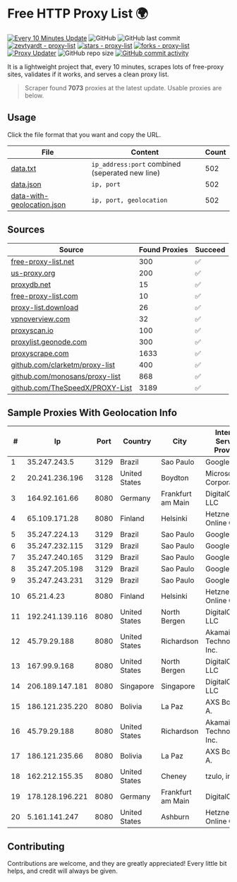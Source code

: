 
# Free HTTP Proxy List 🌍

[![Every 10 Minutes Update](https://github.com/mertguvencli/http-proxy-list/actions/workflows/main.yml/badge.svg?branch=main)](https://github.com/mertguvencli/http-proxy-list/actions/workflows/main.yml)
![GitHub](https://img.shields.io/github/license/mertguvencli/http-proxy-list)
![GitHub last commit](https://img.shields.io/github/last-commit/mertguvencli/http-proxy-list)
[![zevtyardt - proxy-list](https://img.shields.io/static/v1?label=zevtyardt&message=proxy-list&color=blue&logo=github)](https://github.com/zevtyardt/proxy-list "Go to GitHub repo")
[![stars - proxy-list](https://img.shields.io/github/stars/zevtyardt/proxy-list?style=social)](https://github.com/zevtyardt/proxy-list)
[![forks - proxy-list](https://img.shields.io/github/forks/zevtyardt/proxy-list?style=social)](https://github.com/zevtyardt/proxy-list)
[![Proxy Updater](https://github.com/zevtyardt/proxy-list/workflows/Proxy%20Updater/badge.svg)](https://github.com/zevtyardt/proxy-list/actions?query=workflow:"Proxy+Updater")
![GitHub repo size](https://img.shields.io/github/repo-size/zevtyardt/proxy-list)
[![GitHub commit activity](https://img.shields.io/github/commit-activity/m/zevtyardt/proxy-list?logo=commits)](https://github.com/zevtyardt/proxy-list/commits/main)

It is a lightweight project that, every 10 minutes, scrapes lots of free-proxy sites, validates if it works, and serves a clean proxy list.

> Scraper found **7073** proxies at the latest update. Usable proxies are below.

## Usage

Click the file format that you want and copy the URL.

|File|Content|Count|
|----|-------|-----|
|[data.txt](https://raw.githubusercontent.com/mertguvencli/http-proxy-list/main/proxy-list/data.txt)|`ip_address:port` combined (seperated new line)|502|
|[data.json](https://raw.githubusercontent.com/mertguvencli/http-proxy-list/main/proxy-list/data.json)|`ip, port`|502|
|[data-with-geolocation.json](https://raw.githubusercontent.com/mertguvencli/http-proxy-list/main/proxy-list/data-with-geolocation.json)|`ip, port, geolocation`|502|

## Sources

|Source|Found Proxies|Succeed|
|------|-------------|-------|
|[free-proxy-list.net](https://free-proxy-list.net)|300|✅|
|[us-proxy.org](https://www.us-proxy.org)|200|✅|
|[proxydb.net](http://proxydb.net)|15|✅|
|[free-proxy-list.com](https://free-proxy-list.com/?page=&port=&type%5B%5D=http&type%5B%5D=https&up_time=0&search=Search)|10|✅|
|[proxy-list.download](https://www.proxy-list.download/HTTP)|26|✅|
|[vpnoverview.com](https://vpnoverview.com/privacy/anonymous-browsing/free-proxy-servers)|32|✅|
|[proxyscan.io](https://www.proxyscan.io)|100|✅|
|[proxylist.geonode.com](https://proxylist.geonode.com/api/proxy-list?limit=300&page=1&sort_by=lastChecked&sort_type=desc&protocols=http,https)|300|✅|
|[proxyscrape.com](https://api.proxyscrape.com/v2/?request=displayproxies&protocol=http&timeout=10000&country=all&ssl=all&anonymity=all)|1633|✅|
|[github.com/clarketm/proxy-list](https://raw.githubusercontent.com/clarketm/proxy-list/master/proxy-list-raw.txt)|400|✅|
|[github.com/monosans/proxy-list](https://raw.githubusercontent.com/monosans/proxy-list/main/proxies/http.txt)|868|✅|
|[github.com/TheSpeedX/PROXY-List](https://raw.githubusercontent.com/TheSpeedX/PROXY-List/master/http.txt)|3189|✅|


## Sample Proxies With Geolocation Info

|#|Ip|Port|Country|City|Internet Service Provider|
|-|--|----|-------|----|-------------------------|
|1|35.247.243.5|3129|Brazil|Sao Paulo|Google LLC|
|2|20.241.236.196|3128|United States|Boydton|Microsoft Corporation|
|3|164.92.161.66|8080|Germany|Frankfurt am Main|DigitalOcean, LLC|
|4|65.109.171.28|8080|Finland|Helsinki|Hetzner Online GmbH|
|5|35.247.224.13|3129|Brazil|Sao Paulo|Google LLC|
|6|35.247.232.115|3129|Brazil|Sao Paulo|Google LLC|
|7|35.247.240.165|3129|Brazil|Sao Paulo|Google LLC|
|8|35.247.205.198|3129|Brazil|Sao Paulo|Google LLC|
|9|35.247.243.231|3129|Brazil|Sao Paulo|Google LLC|
|10|65.21.4.23|8080|Finland|Helsinki|Hetzner Online GmbH|
|11|192.241.139.116|8080|United States|North Bergen|DigitalOcean, LLC|
|12|45.79.29.188|8080|United States|Richardson|Akamai Technologies, Inc.|
|13|167.99.9.168|8080|United States|North Bergen|DigitalOcean, LLC|
|14|206.189.147.181|8080|Singapore|Singapore|DigitalOcean, LLC|
|15|186.121.235.220|8080|Bolivia|La Paz|AXS Bolivia S. A.|
|16|45.79.29.188|8080|United States|Richardson|Akamai Technologies, Inc.|
|17|186.121.235.66|8080|Bolivia|La Paz|AXS Bolivia S. A.|
|18|162.212.155.35|8080|United States|Cheney|tzulo, inc.|
|19|178.128.196.221|8080|Germany|Frankfurt am Main|DigitalOcean|
|20|5.161.141.247|8080|United States|Ashburn|Hetzner Online GmbH|



## Contributing

Contributions are welcome, and they are greatly appreciated! Every
little bit helps, and credit will always be given.

